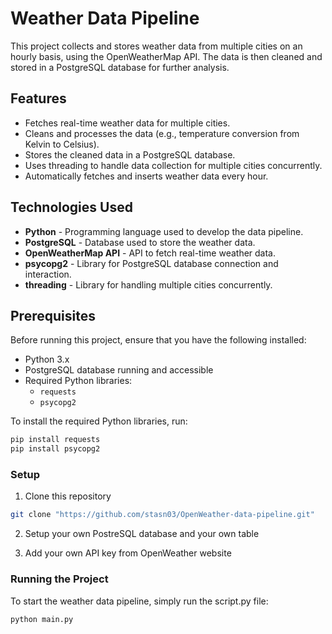 # Weather Data Pipeline

This project collects and stores weather data from multiple cities on an hourly basis, using the OpenWeatherMap API. The data is then cleaned and stored in a PostgreSQL database for further analysis.

## Features

- Fetches real-time weather data for multiple cities.
- Cleans and processes the data (e.g., temperature conversion from Kelvin to Celsius).
- Stores the cleaned data in a PostgreSQL database.
- Uses threading to handle data collection for multiple cities concurrently.
- Automatically fetches and inserts weather data every hour.

## Technologies Used

- **Python** - Programming language used to develop the data pipeline.
- **PostgreSQL** - Database used to store the weather data.
- **OpenWeatherMap API** - API to fetch real-time weather data.
- **psycopg2** - Library for PostgreSQL database connection and interaction.
- **threading** - Library for handling multiple cities concurrently.

## Prerequisites

Before running this project, ensure that you have the following installed:

- Python 3.x
- PostgreSQL database running and accessible
- Required Python libraries:
  - `requests`
  - `psycopg2`
  
To install the required Python libraries, run:

```bash
pip install requests
pip install psycopg2
```

### Setup

1. Clone this repository

```bash
git clone "https://github.com/stasn03/OpenWeather-data-pipeline.git"
```

2. Setup your own PostreSQL database and your own table

3. Add your own API key from OpenWeather website

### Running the Project

To start the weather data pipeline, simply run the script.py file:

```bash
python main.py
```